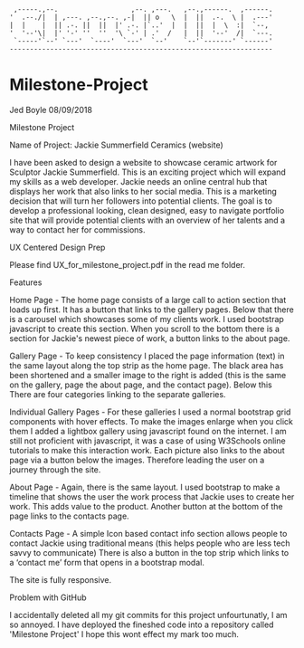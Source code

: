 
     ,-----.,--.                  ,--. ,---.   ,--.,------.  ,------.
    '  .--./|  | ,---. ,--.,--. ,-|  || o   \  |  ||  .-.  \ |  .---'
    |  |    |  || .-. ||  ||  |' .-. |`..'  |  |  ||  |  \  :|  `--, 
    '  '--'\|  |' '-' ''  ''  '\ `-' | .'  /   |  ||  '--'  /|  `---.
     `-----'`--' `---'  `----'  `---'  `--'    `--'`-------' `------'
    ----------------------------------------------------------------- 


# Milestone-Project
Jed Boyle 08/09/2018

Milestone Project 

Name of Project: Jackie Summerfield Ceramics (website)

I have been asked to design a website to showcase ceramic artwork for Sculptor Jackie Summerfield. This is an exciting project which will expand my skills as a web developer. Jackie needs an online central hub that displays her work that also links to her social media. This is a marketing decision that will turn her followers into potential clients. The goal is to develop a  professional looking, clean designed, easy to navigate portfolio site that will provide potential clients with an overview of her talents and a way to contact her for commissions. 


UX Centered Design Prep

Please find UX_for_milestone_project.pdf in the read me folder.


Features


Home Page - The home page consists of a large call to action section that loads up first. It has a button that links to the gallery pages. Below that there is a carousel which showcases some of my clients work. I used bootstrap javascript to create this section. When you scroll to the bottom there is a section for Jackie's newest piece of work, a button links to the about page.

Gallery Page - To keep consistency I placed the page information (text) in the same layout along the top strip as the home page. The black area has been shortened and a smaller image to the right is added (this is the same on the gallery, page the about page, and the contact page). Below this There are four categories linking to the separate galleries. 

Individual Gallery Pages - For these galleries I used a normal bootstrap grid components with hover effects. To make the images enlarge when you click them I added a lightbox gallery using javascript found on the internet. I am still not proficient with javascript, it was a case of using W3Schools online tutorials to make this interaction work. Each picture also links to the about page via a button below the images. Therefore leading the user on a journey through the site.

About Page - Again, there is the same layout. I used bootstrap to make a timeline that shows the user the work process that Jackie uses to create her work. This adds value to the product. Another button at the bottom of the page links to the contacts page.

Contacts  Page - A simple Icon based contact info section allows people to contact Jackie using traditional means (this helps people who are less tech savvy to communicate) There is also a button in the top strip which links to a ‘contact me’ form that opens in a bootstrap modal.

The site is fully responsive.


Problem with GitHub

I accidentally deleted all my git commits for this project unfourtunatly, I am so annoyed.  I have deployed the fineshed code into a repository called 'Milestone Project' I hope this wont effect my mark too much.



